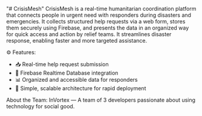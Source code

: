 "# CrisisMesh" 
CrisisMesh is a real-time humanitarian coordination platform that connects people in urgent need with responders during disasters and emergencies.
It collects structured help requests via a web form, stores them securely using Firebase, and presents the data in an organized way for quick access and action by relief teams. It streamlines disaster response, enabling faster and more targeted assistance.

⚙ Features:
- 📥 Real-time help request submission
- 🔐 Firebase Realtime Database integration
- 📊 Organized and accessible data for responders
- 🧩 Simple, scalable architecture for rapid deployment

About the Team: InVortex — A team of 3 developers passionate about using technology for social good.
